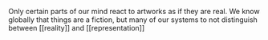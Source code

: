 Only certain parts of our mind react to artworks as if they are real. We know globally that things are a fiction, but many of our systems to not distinguish between [[reality]] and [[representation]]
